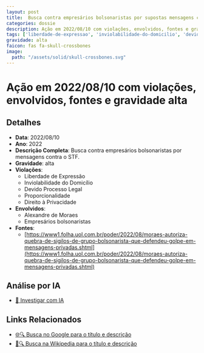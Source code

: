 ```yaml
---
layout: post
title:  Busca contra empresários bolsonaristas por supostas mensagens contra STF
categories: dossie
description: Ação em 2022/08/10 com violações, envolvidos, fontes e gravidade alta
tags: ['liberdade-de-expressao', 'inviolabilidade-do-domicilio', 'devido-processo-legal', 'proporcionalidade', 'direito-a-privacidade', 'alexandre-de-moraes', 'empresarios-bolsonaristas', 'gravidade-alta']
gravidade: alta
faicon: fas fa-skull-crossbones
image:
  path: "/assets/solid/skull-crossbones.svg"
---
```


# Ação em 2022/08/10 com violações, envolvidos, fontes e gravidade alta

## Detalhes
- **Data**: 2022/08/10
- **Ano**: 2022
- **Descrição Completa**: Busca contra empresários bolsonaristas por mensagens contra o STF.
- **Gravidade**: alta <i class="fas fas fa-skull-crossbones fa-2x"></i>
- **Violações**:
  - Liberdade de Expressão
  - Inviolabilidade do Domicílio
  - Devido Processo Legal
  - Proporcionalidade
  - Direito à Privacidade
- **Envolvidos**:
  - Alexandre de Moraes
  - Empresários bolsonaristas
- **Fontes**:
  - [https://www1.folha.uol.com.br/poder/2022/08/moraes-autoriza-quebra-de-sigilos-de-grupo-bolsonarista-que-defendeu-golpe-em-mensagens-privadas.shtml](https://www1.folha.uol.com.br/poder/2022/08/moraes-autoriza-quebra-de-sigilos-de-grupo-bolsonarista-que-defendeu-golpe-em-mensagens-privadas.shtml)

## Análise por IA
- [🤖 Investigar com IA](https://www.perplexity.ai/search?q=%22Alexandre%20de%20Moraes%22%20Busca%20contra%20empres%C3%A1rios%20bolsonaristas%20por%20supostas%20mensagens%20contra%20STF%20Busca%20contra%20empres%C3%A1rios%20bolsonaristas%20por%20mensagens%20contra%20o%20STF.%20Liberdade%20de%20Express%C3%A3o%20Inviolabilidade%20do%20Domic%C3%ADlio%20Devido%20Processo%20Legal%20Proporcionalidade%20Direito%20%C3%A0%20Privacidade%202022%20gravidade%20alta)

## Links Relacionados
- [🌐🔍 Busca no Google para o título e descrição](https://www.google.com/search?q=%22Alexandre%20de%20Moraes%22%20Busca%20contra%20empres%C3%A1rios%20bolsonaristas%20por%20supostas%20mensagens%20contra%20STF%20Busca%20contra%20empres%C3%A1rios%20bolsonaristas%20por%20mensagens%20contra%20o%20STF.%20Liberdade%20de%20Express%C3%A3o%20Inviolabilidade%20do%20Domic%C3%ADlio%20Devido%20Processo%20Legal%20Proporcionalidade%20Direito%20%C3%A0%20Privacidade%202022%20gravidade%20alta)
- [📖🔍 Busca na Wikipedia para o título e descrição](https://pt.wikipedia.org/w/index.php?search=%22Alexandre%20de%20Moraes%22%20Busca%20contra%20empres%C3%A1rios%20bolsonaristas%20por%20supostas%20mensagens%20contra%20STF%20Busca%20contra%20empres%C3%A1rios%20bolsonaristas%20por%20mensagens%20contra%20o%20STF.%20Liberdade%20de%20Express%C3%A3o%20Inviolabilidade%20do%20Domic%C3%ADlio%20Devido%20Processo%20Legal%20Proporcionalidade%20Direito%20%C3%A0%20Privacidade%202022%20gravidade%20alta)

